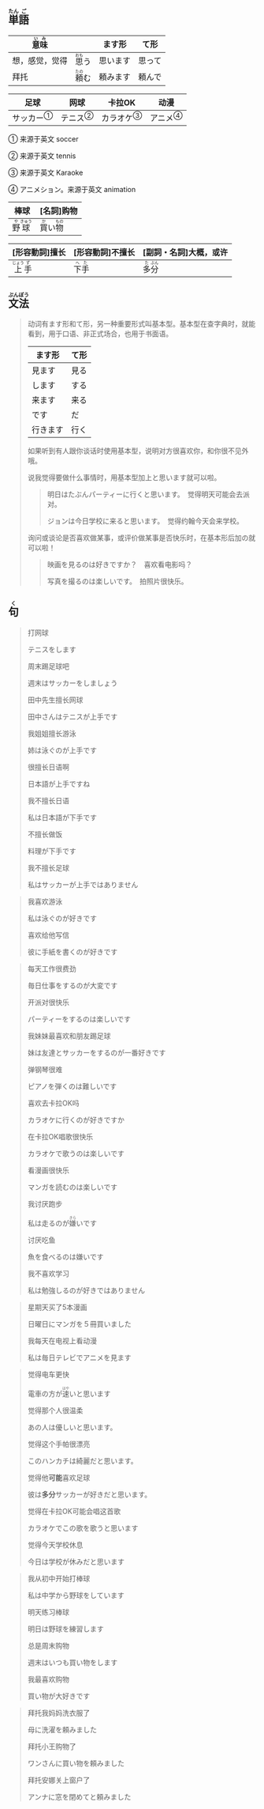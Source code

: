 ## <ruby>単<rt>たん</rt>語<rt>ご</rt></ruby>

| <ruby>意<rt>い</rt>味<rt>み</rt></ruby> |                                | ます形   | て形   |
| --------------------------------------- | ------------------------------ | -------- | ------ |
| 想，感觉，觉得                          | <ruby>思<rt>おも</rt>う</ruby> | 思います | 思って |
| 拜托                                    | <ruby>頼<rt>たの</rt>む</ruby> | 頼みます | 頼んで |

| 足球                        | 网球                      | 卡拉OK                      | 动漫                      |
| --------------------------- | ------------------------- | --------------------------- | ------------------------- |
| <a>サッカー</a><sup>①</sup> | <a>テニス</a><sup>②</sup> | <a>カラオケ</a><sup>③</sup> | <a>アニメ</a><sup>④</sup> |

① 来源于英文 soccer

② 来源于英文 tennis

③ 来源于英文 Karaoke

④ アニメション。来源于英文 animation

| 棒球                                        | [名詞]购物                                           |
| ------------------------------------------- | ---------------------------------------------------- |
| <ruby>野<rt>や</rt>球<rt>きゅう</rt></ruby> | <ruby>買<rt>か</rt>い<rt></rt>物<rt>もの</rt></ruby> |



| [形容動詞]擅长                              | [形容動詞]不擅长                        | [副詞・名詞]大概，或许                    |
| ------------------------------------------- | --------------------------------------- | ----------------------------------------- |
| <ruby>上<rt>じょう</rt>手<rt>ず</rt></ruby> | <ruby>下<rt>へ</rt>手<rt>た</rt></ruby> | <ruby>多<rt>た</rt>分<rt>ぶん</rt></ruby> |



## <ruby>文<rt>ぶん</rt>法<rt>ぽう</rt></ruby>

> 动词有ます形和て形，另一种重要形式叫基本型。基本型在查字典时，就能看到，用于口语、非正式场合，也用于书面语。
>
> | ます形   | て形 |
> | -------- | ---- |
> | 見ます   | 見る |
> | します   | する |
> | 来ます   | 来る |
> | です     | だ   |
> | 行きます | 行く |
>
> 如果听到有人跟你谈话时使用基本型，说明对方很喜欢你，和你很不见外哦。
>
> 
>
> 说我觉得要做什么事情时，用基本型加上と思います就可以啦。
>
> > 明日はたぶんパーティーに行くと思います。　觉得明天可能会去派对。
> >
> > ジョンは今日学校に来ると思います。　觉得约翰今天会来学校。
>
> 
>
> 询问或谈论是否喜欢做某事，或评价做某事是否快乐时，在基本形后加の就可以啦！
>
> > 映画を見るのは好きですか？　喜欢看电影吗？
> >
> > 写真を撮るのは楽しいです。　拍照片很快乐。



## <ruby>句<rt>く</rt></ruby>

> 打网球
>
> テニスをします
>
> 周末踢足球吧
>
> 週末はサッカーをしましょう
>
> 田中先生擅长网球
>
> 田中さんはテニスが上手です
>
> 我姐姐擅长游泳
>
> 姉は泳ぐのが上手です
>
> 很擅长日语啊
>
> 日本語が上手ですね
>
> 我不擅长日语
>
> 私は日本語が下手です
>
> 不擅长做饭
>
> 料理が下手です
>
> 我不擅长足球
>
> 私はサッカーが上手ではありません

> 我喜欢游泳
>
> 私は泳ぐのが好きです
>
> 喜欢给他写信
>
> 彼に手紙を書くのが好きです

> 每天工作很费劲
>
> 毎日仕事をするのが大変です
>
> 开派对很快乐
>
> パーティーをするのは楽しいです
>
> 我妹妹最喜欢和朋友踢足球
>
> 妹は友達とサッカーをするのが一番好きです
>
> 弹钢琴很难
>
> ピアノを弾くのは難しいです
>
> 喜欢去卡拉OK吗
>
> カラオケに行くのが好きですか
>
> 在卡拉OK唱歌很快乐
>
> カラオケで歌うのは楽しいです
>
> 看漫画很快乐
>
> マンガを読むのは楽しいです
>
> 我讨厌跑步
>
> 私は走るのが<ruby>嫌<rt>きら</rt>い</ruby>です
>
> 讨厌吃鱼
>
> 魚を食べるのは嫌いです
>
> 我不喜欢学习
>
> 私は勉強しるのが好きではありません

> 星期天买了5本漫画
>
> 日曜日にマンガを５冊買いました
>
> 我每天在电视上看动漫
>
> 私は毎日テレビでアニメを見ます

> 觉得电车更快
>
> 電車の方が<ruby>速<rt>はや</rt>い</ruby>と思います
>
> 觉得那个人很温柔
>
> あの人は優しいと思います。
>
> 觉得这个手帕很漂亮
>
> このハンカチは綺麗だと思います。
>
> 觉得他**可能**喜欢足球
>
> 彼は**多分**サッカーが好きだと思います。
>
> 觉得在卡拉OK可能会唱这首歌
>
> カラオケでこの歌を歌うと思います
>
> 觉得今天学校休息
>
> 今日は学校が休みだと思います

> 我从初中开始打棒球
>
> 私は中学から野球をしています
>
> 明天练习棒球
>
> 明日は野球を練習します
>
> 总是周末购物
>
> 週末はいつも買い物をします
>
> 我最喜欢购物
>
> 買い物が大好きです

> 拜托我妈妈洗衣服了
>
> 母に洗濯を頼みました
>
> 拜托小王购物了
>
> ワンさんに買い物を頼みました
>
> 拜托安娜关上窗户了
>
> アンナに窓を閉めてと頼みました
